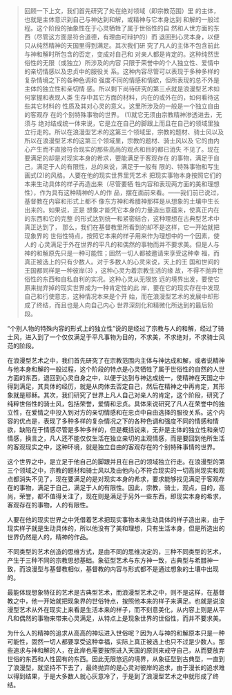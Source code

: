 <blockquote data-pid="lpyOnX80">回顾⼀下上⽂，我们⾸先研究了处在绝对领域（即宗教范围）⾥ 的主体，也就是主体意识到⾃⼰与神达到和解，或精神与它本⾝达到 和解的⼀般过程。这个阶段的抽象性在于⼼灵牺牲了属于世俗性的⾃ 然和⼈世⽅⾯的东⻄（尽管这⽅⾯是符合道德，有理由可辩护的）⽽ 退回到⼼灵本⾝，以便只从纯然精神的天国⾥得到满⾜。其次我们研 究了凡⼈的主体不包含前此与神和解时所包含的否定，变成对⾃⼰和 对亲⼈都是肯定的。这种纯然世俗性的⽆限（或独⽴）所涉及的内容 只限于荣誉中的个⼈独⽴性、爱情中的亲切情感以及忠贞中的服役关 系。这种内容尽管可以表现于多种多样的复杂情境之下的各种⾊调和 强度不同的情感和情欲，但所表现的总不外是主体的独⽴性和亲切情 感。所以剩下尚待研究的第三点就是浪漫型艺术如何掌握和表现⼈类 ⽣存中其它⽅⾯的材料，内在的或外在的，如何看待这些其它材料的 性质及其对⼼灵的意义。这⾥所涉及的⼀般是⼀个独⽴⾃由的客观存 在的个别特殊事物的世界。 (1)就它⽆须由宗教精神渗透进去，⽆须与 绝对结成统⼀体来说，它是⽴在⾃⼰的脚跟上⽽且在⾃⼰的领域⾥独 ⽴⾏⾛的。所以在浪漫型艺术的这第三个领域⾥，宗教的题材、骑⼠⻛以及所以在浪漫型艺术的这第三个领域⾥，宗教的题材、骑⼠⻛以及 它的由内⼼产⽣⽽不直接符合现实的那些⾼尚的观点和⽬的都已消失 不⻅了。现在要满⾜的却是对现实本⾝的希求，要能满⾜于客观存在 的事物，满⾜于⾃⼰，满⾜于⼈的有限性，总的来说，满⾜于⼀般有 限的、特殊事物和写⽣画式(2)的⻛格。⼈要在他的现实世界⾥凭艺术 把现实事物本⾝按照它们的本来⽣动具体的样⼦再造出来（尽管要牺 牲内容和表现两⽅⾯的美和理想性），作为具有这种精神的⼈的作 品，摆在⾯前来看。——我们前已说过，基督教在内容和形式上都不 像东⽅神和希腊神那样是从想象的⼟壤中⽣⻓出来的。如果说，正是 想象才能凭它本⾝的⼒量造出意蕴来，使真正内在的东⻄和它的完整 的形式达到统⼀和紧密结合，这种理想在古典型艺术中真正达到了， 那么，我们在基督教⾥所看到的却不是这样，它⼀开始就把现象界的 世俗性特点，按照它本来的样⼦⽤来作为理想中的⼀个因素，使⼈的 ⼼灵满⾜于外在世界的平凡的和偶然的事物⽽并不要求美。但是⼈与 神的和解原先只是⼀种可能性；固然⼀切⼈都被邀请来享受这种幸 福，⽽真正被选上的只有少数⼈。对于多数⼈的⼼灵来说，天上的王 国和世间的王国都同样是⼀种彼岸(3) ，这种⼼灵为着宗教⽣活的缘 故，不得不抛弃世俗性的东⻄和⾃私⾃利的实况。这种⼼灵从⽆限悠 远的境界出发，要使它原来抛弃掉的现实世界成为⼀种肯定性的此 岸，要在它的现实存在中发现⾃⼰和⾏使意志，这种情况本来是个开 始，⽽在浪漫型艺术的发展中却形成了终结，⽽且也是⼈向⾃⼰内⼼ 世界深刻化和精微化所达到的最后阶段。</blockquote><p data-pid="1sOZv0fu">“个别人物的特殊内容的形式上的独立性”说的是经过了宗教与人的和解，经过了骑士风，进入到了一个仅仅满足于平凡事物为目的，不求美，不求绝对，不求骑士风范的阶段。</p><p data-pid="vDw-TORk">在浪漫型艺术之中，我们首先研究了在宗教范围内主体与神达成和解，或者说精神与他本身和解的一般过程，这个阶段的特点是心灵牺牲了属于世俗性的自然的人世方面的东西，退回到心灵自身之中，以便于达到与神达成统一，使精神在天国之中得到满足，其具体的经历，就是从肉体去否定自己，然后在精神之中再肯定，其形象就是耶稣。其次，我们研究了世界上凡人自己对亲人的肯定，这个阶段，研究了纯粹世俗性的骑士风，包括荣誉，爱情和忠贞。具体来说研究了凡人在荣誉中的独立性，在爱情之中投入到对方的亲切情感和在忠贞中自由选择的服役关系。这个内容的优点是，表现了多种多样的复杂情况之下的各种色调和强度不同的情感和情欲，缺陷在于情感尽管是多种多样的，但是概括说来，无非是主体的独立性和亲切情感，换言之，凡人还不能仅仅生活在独立亲切的主观情感，而是要回到他所生活的客观现实之中，这种环境，就是独立自由的客观存在的个别特殊事情的世界。</p><p data-pid="tgdSekmm">这个世界之中，是立足于他自己的脚跟并且在自己的领域独立行走。在浪漫型的第三个领域之中，宗教的题材和骑士风以及由他内心不符合现实的一切高尚现实和观点都消失不见了，现在要满足的是对现实本身的希求，要求能够找见满足于客观存在的事物，满足于自己，满足于人的有限性。因此，宗教，骑士，观点，目的，高尚，荣誉，都不值得关注了，现在则是满足于另外一些东西，即现实本身的希求，客观存在的事物，人的有限性。</p><p data-pid="cpu1k3Yo">人要在他的现实世界之中凭借着艺术把现实事物本来生动具体的样子造出来，由于现实样子就是生动具体的，所以他没有了美和理想，只有生活本身，但是所造出的世界仍然是人的，精神的作品。</p><p data-pid="dwh3ci1r">不同类型的艺术创造的思维方式，是由不同的思维决定的，三种不同类型的艺术，产生于三种不同的宗教思想基础。象征型艺术与东方神一致，古典型与希腊神一致，而浪漫型与基督教相似，基督教的内容与形式都不是通过想象的土壤中出现的。</p><p data-pid="acSi7eyR">最能体现想象特征的艺术是古典型艺术，而浪漫型艺术之中，则不是这样，在基督教之中，他一开始就把现象界的世俗特点，按照他本来的样子来满足。也就是说浪漫型艺术从外在现实上来看是生活本来的样子，而不刻意美化，从内容上则是从平凡和偶然的事物来带来心灵满足，从特点上是现象世界的世俗性，而并不要求美。</p><p data-pid="aiULgD63">为什么人的精神的追求从高高的神坛进入世俗呢？因为人与神的和解原本只是一种可能性，固然一切人都要享受这种幸福，实际上真正被选上也只不过是少数人。那些追求与神和解的人，在此岸也需要按照进入天国的原则来戒守自己，从而要放弃世俗的东西和人性固有的东西。因此无限悠远的境界，从象征型到古典型，一直到了浪漫型，就坚持不下去了，最终抛弃的是心灵对彼岸的追求，由于漫长的追求难以得到结果，于是大多数人就心灰意冷了，于是到了浪漫型艺术之中就形成了终结。</p><p></p>